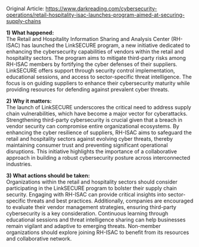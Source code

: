 Original Article: https://www.darkreading.com/cybersecurity-operations/retail-hospitality-isac-launches-program-aimed-at-securing-supply-chains

**1) What happened:**  
The Retail and Hospitality Information Sharing and Analysis Center (RH-ISAC) has launched the LinkSECURE program, a new initiative dedicated to enhancing the cybersecurity capabilities of vendors within the retail and hospitality sectors. The program aims to mitigate third-party risks among RH-ISAC members by fortifying the cyber defenses of their suppliers. LinkSECURE offers support through security control implementation, educational sessions, and access to sector-specific threat intelligence. The focus is on guiding suppliers to enhance their cybersecurity maturity while providing resources for defending against prevalent cyber threats.

**2) Why it matters:**  
The launch of LinkSECURE underscores the critical need to address supply chain vulnerabilities, which have become a major vector for cyberattacks. Strengthening third-party cybersecurity is crucial given that a breach in vendor security can compromise entire organizational ecosystems. By enhancing the cyber resilience of suppliers, RH-ISAC aims to safeguard the retail and hospitality sectors against evolving cyber threats, thereby maintaining consumer trust and preventing significant operational disruptions. This initiative highlights the importance of a collaborative approach in building a robust cybersecurity posture across interconnected industries.

**3) What actions should be taken:**  
Organizations within the retail and hospitality sectors should consider participating in the LinkSECURE program to bolster their supply chain security. Engaging with RH-ISAC can provide critical insights into sector-specific threats and best practices. Additionally, companies are encouraged to evaluate their vendor management strategies, ensuring third-party cybersecurity is a key consideration. Continuous learning through educational sessions and threat intelligence sharing can help businesses remain vigilant and adaptive to emerging threats. Non-member organizations should explore joining RH-ISAC to benefit from its resources and collaborative network.